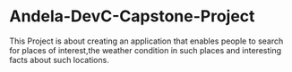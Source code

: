 # Andela-DevC-Capstone-Project
This Project is about creating an application that enables people to search for places of interest,the weather condition in such places and interesting facts about such locations.
